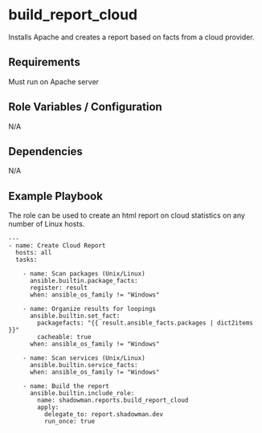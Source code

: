 build_report_cloud
========

Installs Apache and creates a report based on facts from a cloud provider.

Requirements
------------

Must run on Apache server

Role Variables / Configuration
--------------

N/A

Dependencies
------------

N/A

Example Playbook
----------------

The role can be used to create an html report on cloud statistics on any number of Linux hosts.


```
---
- name: Create Cloud Report
  hosts: all
  tasks:
  
    - name: Scan packages (Unix/Linux)
      ansible.builtin.package_facts:
      register: result
      when: ansible_os_family != "Windows"

    - name: Organize results for loopings
      ansible.builtin.set_fact:
        packagefacts: "{{ result.ansible_facts.packages | dict2items }}"
        cacheable: true
      when: ansible_os_family != "Windows"

    - name: Scan services (Unix/Linux)
      ansible.builtin.service_facts:
      when: ansible_os_family != "Windows"

    - name: Build the report
      ansible.builtin.include_role:
        name: shadowman.reports.build_report_cloud
        apply:
          delegate_to: report.shadowman.dev
          run_once: true      
```
